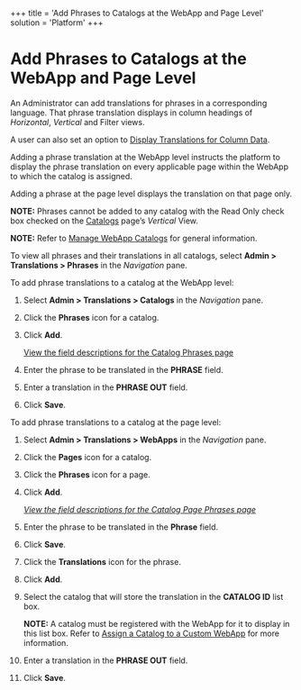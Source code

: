 +++
title = 'Add Phrases to Catalogs at the WebApp and Page Level'
solution = 'Platform'
+++

# Add Phrases to Catalogs at the WebApp and Page Level

An Administrator can add translations for phrases in a corresponding
language. That phrase translation displays in column headings of
*Horizontal*, *Vertical* and Filter views.

A user can also set an option to [Display Translations for Column
Data](Display_Translations_for_Column_Data.htm).

Adding a phrase translation at the WebApp level instructs the platform
to display the phrase translation on every applicable page within the
WebApp to which the catalog is assigned.

Adding a phrase at the page level displays the translation on that page
only.

**NOTE:** Phrases cannot be added to any catalog with the Read Only
check box checked on the
[Catalogs](../Page_Desc/Catalogs_H.htm#Catalogs_V) page’s *Vertical*
View.

**NOTE:** Refer to [Manage WebApp Catalogs](Manage_Catalogs.htm) for
general information.

To view all phrases and their translations in all catalogs, select
**Admin \> Translations \> Phrases** in the *Navigation* pane.

To add phrase translations to a catalog at the WebApp level:

1.  Select **Admin \> Translations \> Catalogs** in the *Navigation*
    pane.

2.  Click the **Phrases** icon for a catalog.

3.  Click **Add**.
    
    [View the field descriptions for the Catalog Phrases
    page](../Page_Desc/Catalog_Phrases.htm)

4.  Enter the phrase to be translated in the **PHRASE** field.

5.  Enter a translation in the **PHRASE OUT** field.

6.  Click **Save**.

To add phrase translations to a catalog at the page level:

1.  Select **Admin \> Translations \> WebApps** in the *Navigation*
    pane.

2.  Click the **Pages** icon for a catalog.

3.  Click the **Phrases** icon for a page.

4.  Click **Add**.
    
    *[View the field descriptions for the Catalog Page Phrases
    page](../Page_Desc/Catalog%20Page%20Phrases.htm)*

5.  Enter the phrase to be translated in the **Phrase** field.

6.  Click **Save**.

7.  Click the **Translations** icon for the phrase.

8.  Click **Add**.

9.  Select the catalog that will store the translation in the **CATALOG
    ID** list box.
    
    **NOTE:** A catalog must be registered with the WebApp for it to
    display in this list box. Refer to [Assign a Catalog to a Custom
    WebApp](Assign%20a%20Catalog%20to%20a%20Custom%20Webapp.htm) for
    more information.

10. Enter a translation in the **PHRASE OUT** field.

11. Click **Save**.
